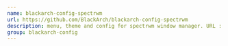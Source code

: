 ```yaml
---
name: blackarch-config-spectrwm
url: https://github.com/BlackArch/blackarch-config-spectrwm
description: menu, theme and config for spectrwm window manager. URL : https://github.com/BlackArch/blackarch-config-spectrwm Groups : blackarch-config
group: blackarch-config
---
```

